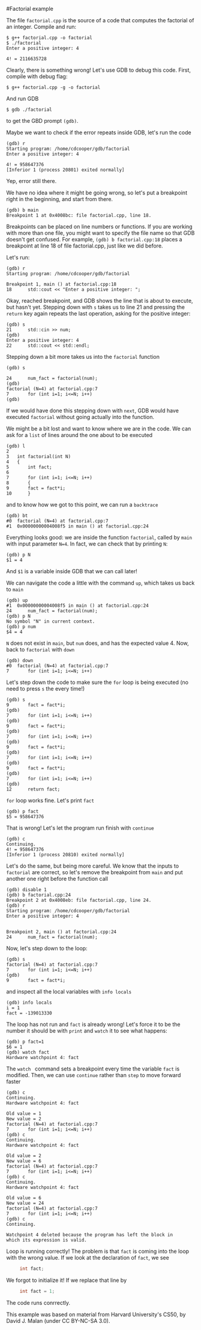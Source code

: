 #Factorial example

The file `factorial.cpp` is the source of a code that computes the factorial of an integer. Compile and run:

```
$ g++ factorial.cpp -o factorial 
$ ./factorial
Enter a positive integer: 4

4! = 2116635728
```

Clearly, there is something wrong! Let's use GDB to debug this code. First, compile with debug flag:

```
$ g++ factorial.cpp -g -o factorial
```

And run GDB 

```
$ gdb ./factorial
```

to get the GBD prompt `(gdb)`.

Maybe we want to check if the error repeats inside GDB, let's run the code

```
(gdb) r
Starting program: /home/cdcooper/gdb/factorial 
Enter a positive integer: 4

4! = 958647376
[Inferior 1 (process 20801) exited normally]
```

Yep, error still there. 

We have no idea where it might be going wrong, so let's put a breakpoint right in the beginning, and start from there.

```
(gdb) b main
Breakpoint 1 at 0x4008bc: file factorial.cpp, line 18.
```
Breakpoints can be placed on line numbers or functions. If you are working with more than one file, you might want to specify the file name so that GDB doesn't get confused. For example, `(gdb) b factorial.cpp:18` places a breakpoint at line 18 of file factorial.cpp, just like we did before.

Let's run:

```
(gdb) r
Starting program: /home/cdcooper/gdb/factorial 

Breakpoint 1, main () at factorial.cpp:18
18	    std::cout << "Enter a positive integer: ";
```

Okay, reached breakpoint, and GDB shows the line that is about to execute, but hasn't yet. Stepping down with `s` takes us to line 21 and pressing the `return` key again repeats the last operation, asking for the positive integer:

```
(gdb) s
21	    std::cin >> num;
(gdb) 
Enter a positive integer: 4
22	    std::cout << std::endl;
```

Stepping down a bit more takes us into the `factorial` function

```
(gdb) s

24	    num_fact = factorial(num);
(gdb) 
factorial (N=4) at factorial.cpp:7
7	    for (int i=1; i<=N; i++)
(gdb) 
```
If we would have done this stepping down with `next`, GDB would have executed `factorial` without going actually into the function.

We might be a bit lost and want to know where we are in the code. We can ask for a `list` of lines around the one about to be executed

```
(gdb) l
2	
3	int factorial(int N)
4	{
5	    int fact;
6	
7	    for (int i=1; i<=N; i++)
8	    {
9		fact = fact*i;
10	    }
```
and to know how we got to this point, we can run a `backtrace`

```
(gdb) bt
#0  factorial (N=4) at factorial.cpp:7
#1  0x00000000004008f5 in main () at factorial.cpp:24
```
Everything looks good: we are inside the function `factorial`, called by `main` with input parameter `N=4`. In fact, we can check that by printing `N`:

```
(gdb) p N
$1 = 4
```
And `$1` is a variable inside GDB that we can call later!

We can navigate the code a little with the command `up`, which takes us back to `main`

```
(gdb) up
#1  0x00000000004008f5 in main () at factorial.cpp:24
24	    num_fact = factorial(num);
(gdb) p N
No symbol "N" in current context.
(gdb) p num
$4 = 4
```

`N` does not exist in `main`, but `num` does, and has the expected value 4. Now, back to `factorial` with `down`

```
(gdb) down
#0  factorial (N=4) at factorial.cpp:7
7	    for (int i=1; i<=N; i++)
```

Let's step down the code to make sure the `for` loop is being executed (no need to press `s` the every time!)

```
(gdb) s
9		fact = fact*i;
(gdb) 
7	    for (int i=1; i<=N; i++)
(gdb) 
9		fact = fact*i;
(gdb) 
7	    for (int i=1; i<=N; i++)
(gdb) 
9		fact = fact*i;
(gdb) 
7	    for (int i=1; i<=N; i++)
(gdb) 
9		fact = fact*i;
(gdb) 
7	    for (int i=1; i<=N; i++)
(gdb) 
12	    return fact;
```

`for` loop works fine. Let's print `fact`

```
(gdb) p fact
$5 = 958647376
```

That is wrong! Let's let the program run finish with `continue`

```
(gdb) c
Continuing.
4! = 958647376
[Inferior 1 (process 20810) exited normally]
```
Let's do the same, but being more careful. We know that the inputs to `factorial` are correct, so let's remove the breakpoint from `main` and put another one right before the function call

```
(gdb) disable 1
(gdb) b factorial.cpp:24
Breakpoint 2 at 0x4008eb: file factorial.cpp, line 24.
(gdb) r
Starting program: /home/cdcooper/gdb/factorial 
Enter a positive integer: 4


Breakpoint 2, main () at factorial.cpp:24
24	    num_fact = factorial(num);
```
Now, let's step down to the loop:

```
(gdb) s
factorial (N=4) at factorial.cpp:7
7	    for (int i=1; i<=N; i++)
(gdb) 
9		fact = fact*i;
```
and inspect all the local variables with `info locals`

```
(gdb) info locals
i = 1
fact = -139013330
```
The loop has not run and `fact` is already wrong! Let's force it to be the number it should be with `print` and `watch` it to see what happens:

```
(gdb) p fact=1
$6 = 1
(gdb) watch fact
Hardware watchpoint 4: fact
```
The `watch ` command sets a breakpoint every time the variable `fact` is modified. Then, we can use `continue` rather than `step` to move forward faster 

```
(gdb) c
Continuing.
Hardware watchpoint 4: fact

Old value = 1
New value = 2
factorial (N=4) at factorial.cpp:7
7	    for (int i=1; i<=N; i++)
(gdb) c
Continuing.
Hardware watchpoint 4: fact

Old value = 2
New value = 6
factorial (N=4) at factorial.cpp:7
7	    for (int i=1; i<=N; i++)
(gdb) c
Continuing.
Hardware watchpoint 4: fact

Old value = 6
New value = 24
factorial (N=4) at factorial.cpp:7
7	    for (int i=1; i<=N; i++)
(gdb) c
Continuing.

Watchpoint 4 deleted because the program has left the block in
which its expression is valid.
```

Loop is running correctly! The problem is that `fact` is coming into the loop with the wrong value. If we look at the declaration of `fact`, we see

```C
     int fact;
```

We forgot to initialize it! If we replace that line by

```C
     int fact = 1;
```

The code runs conrrectly.

This example was based on material from Harvard University's CS50, by David J. Malan (under CC BY-NC-SA 3.0).
